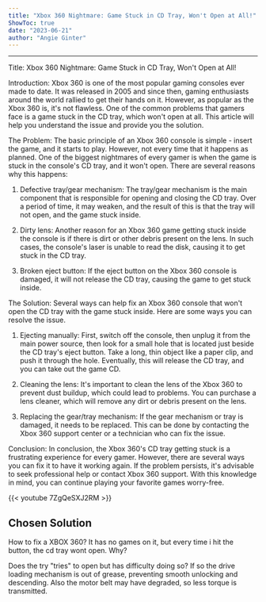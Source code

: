 ```yaml
---
title: "Xbox 360 Nightmare: Game Stuck in CD Tray, Won't Open at All!"
ShowToc: true 
date: "2023-06-21"
author: "Angie Ginter"
---
```

*****
Title: Xbox 360 Nightmare: Game Stuck in CD Tray, Won't Open at All!

Introduction:
Xbox 360 is one of the most popular gaming consoles ever made to date. It was released in 2005 and since then, gaming enthusiasts around the world rallied to get their hands on it. However, as popular as the Xbox 360 is, it's not flawless. One of the common problems that gamers face is a game stuck in the CD tray, which won't open at all. This article will help you understand the issue and provide you the solution.

The Problem:
The basic principle of an Xbox 360 console is simple - insert the game, and it starts to play. However, not every time that it happens as planned. One of the biggest nightmares of every gamer is when the game is stuck in the console's CD tray, and it won't open. There are several reasons why this happens:

1. Defective tray/gear mechanism: The tray/gear mechanism is the main component that is responsible for opening and closing the CD tray. Over a period of time, it may weaken, and the result of this is that the tray will not open, and the game stuck inside.

2. Dirty lens: Another reason for an Xbox 360 game getting stuck inside the console is if there is dirt or other debris present on the lens. In such cases, the console's laser is unable to read the disk, causing it to get stuck in the CD tray.

3. Broken eject button: If the eject button on the Xbox 360 console is damaged, it will not release the CD tray, causing the game to get stuck inside.

The Solution:
Several ways can help fix an Xbox 360 console that won't open the CD tray with the game stuck inside. Here are some ways you can resolve the issue.

1. Ejecting manually: First, switch off the console, then unplug it from the main power source, then look for a small hole that is located just beside the CD tray's eject button. Take a long, thin object like a paper clip, and push it through the hole. Eventually, this will release the CD tray, and you can take out the game CD.

2. Cleaning the lens: It's important to clean the lens of the Xbox 360 to prevent dust buildup, which could lead to problems. You can purchase a lens cleaner, which will remove any dirt or debris present on the lens.

3. Replacing the gear/tray mechanism: If the gear mechanism or tray is damaged, it needs to be replaced. This can be done by contacting the Xbox 360 support center or a technician who can fix the issue.

Conclusion:
In conclusion, the Xbox 360's CD tray getting stuck is a frustrating experience for every gamer. However, there are several ways you can fix it to have it working again. If the problem persists, it's advisable to seek professional help or contact Xbox 360 support. With this knowledge in mind, you can continue playing your favorite games worry-free.

{{< youtube 7ZgQeSXJ2RM >}} 



## Chosen Solution
 How to fix a XBOX 360? It has no games on it, but every time i hit the button, the cd tray wont open. Why?

 Does the try "tries" to open but has difficulty doing so?
If so the drive loading mechanism is out of grease, preventing smooth unlocking and descending.
Also the motor belt may have degraded, so less torque is transmitted.




